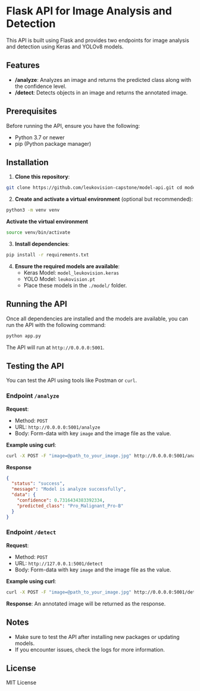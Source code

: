 # Flask API for Image Analysis and Detection

This API is built using Flask and provides two endpoints for image analysis and detection using Keras and YOLOv8 models.

## Features

- **/analyze**: Analyzes an image and returns the predicted class along with the confidence level.
- **/detect**: Detects objects in an image and returns the annotated image.

## Prerequisites

Before running the API, ensure you have the following:

- Python 3.7 or newer
- pip (Python package manager)

## Installation

1. **Clone this repository**:
```bash
git clone https://github.com/leukovision-capstone/model-api.git cd model-api
```
2. **Create and activate a virtual environment** (optional but recommended):
```bash
python3 -m venv venv
```
**Activate the virtual environment**
```bash
source venv/bin/activate
```
3. **Install dependencies**:
```bash
pip install -r requirements.txt
```
4. **Ensure the required models are available**:
   - Keras Model: `model_leukovision.keras`
   - YOLO Model: `leukovision.pt`
   - Place these models in the `./model/` folder.
## Running the API
Once all dependencies are installed and the models are available, you can run the API with the following command:
```bash
python app.py
```
The API will run at `http://0.0.0.0:5001`.

## Testing the API

You can test the API using tools like Postman or `curl`.

### Endpoint `/analyze`

**Request**:
- Method: `POST`
- URL: `http://0.0.0.0:5001/analyze`
- Body: Form-data with key `image` and the image file as the value.

**Example using curl**:
```bash
curl -X POST -F "image=@path_to_your_image.jpg" http://0.0.0.0:5001/analyze
```
**Response**
```json
{
  "status": "success",
  "message": "Model is analyze successfully",
  "data": {
    "confidence": 0.7316434383392334,
    "predicted_class": "Pro_Malignant_Pro-B"
  }
}
```
### Endpoint `/detect`

**Request**:
- Method: `POST`
- URL: `http://127.0.0.1:5001/detect`
- Body: Form-data with key `image` and the image file as the value.

**Example using curl**:
```bash
curl -X POST -F "image=@path_to_your_image.jpg" http://0.0.0.0:5001/detect
```
**Response**:
An annotated image will be returned as the response.

## Notes

- Make sure to test the API after installing new packages or updating models.
- If you encounter issues, check the logs for more information.

## License

MIT License
